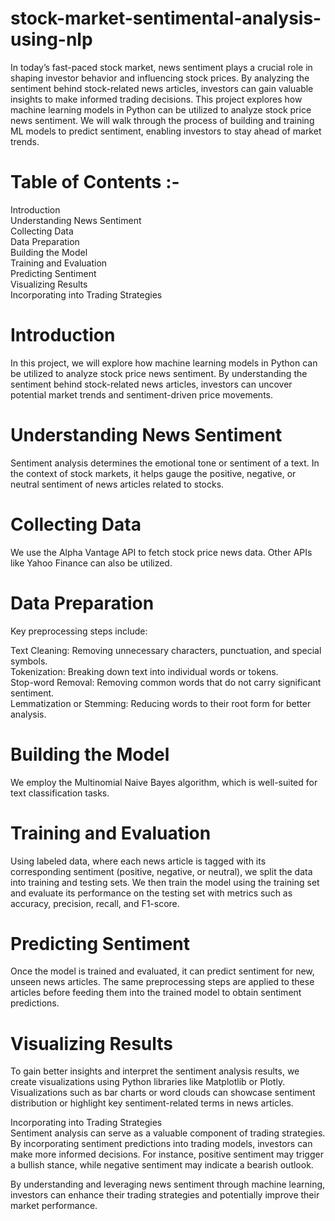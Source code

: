 # stock-market-sentimental-analysis-using-nlp
In today’s fast-paced stock market, news sentiment plays a crucial role in shaping investor behavior and influencing stock prices. By analyzing the sentiment behind stock-related news articles, investors can gain valuable insights to make informed trading decisions. This project explores how machine learning models in Python can be utilized to analyze stock price news sentiment. We will walk through the process of building and training ML models to predict sentiment, enabling investors to stay ahead of market trends.

# Table of Contents :-                       
Introduction               
Understanding News Sentiment                              
Collecting Data                              
Data Preparation                           
Building the Model                                      
Training and Evaluation                               
Predicting Sentiment                                            
Visualizing Results                              
Incorporating into Trading Strategies   
         
# Introduction                            
In this project, we will explore how machine learning models in Python can be utilized to analyze stock price news sentiment. By understanding the sentiment behind stock-related news articles, investors can uncover potential market trends and sentiment-driven price movements.
                                        
# Understanding News Sentiment                                         
Sentiment analysis determines the emotional tone or sentiment of a text. In the context of stock markets, it helps gauge the positive, negative, or neutral sentiment of news articles related to stocks.
                                      
# Collecting Data                                     
We use the Alpha Vantage API to fetch stock price news data. Other APIs like Yahoo Finance can also be utilized.
                                    
# Data Preparation                                               
Key preprocessing steps include:
                                       
Text Cleaning: Removing unnecessary characters, punctuation, and special symbols.                              
Tokenization: Breaking down text into individual words or tokens.                                                 
Stop-word Removal: Removing common words that do not carry significant sentiment.                           
Lemmatization or Stemming: Reducing words to their root form for better analysis.       
                       
# Building the Model
We employ the Multinomial Naive Bayes algorithm, which is well-suited for text classification tasks.                                                                   
                                    
# Training and Evaluation                                                      
Using labeled data, where each news article is tagged with its corresponding sentiment (positive, negative, or neutral), we split the data into training and testing sets. We then train the model using the training set and evaluate its performance on the testing set with metrics such as accuracy, precision, recall, and F1-score.
                                                        
# Predicting Sentiment                                         
Once the model is trained and evaluated, it can predict sentiment for new, unseen news articles. The same preprocessing steps are applied to these articles before feeding them into the trained model to obtain sentiment predictions.
                                        
# Visualizing Results                               
To gain better insights and interpret the sentiment analysis results, we create visualizations using Python libraries like Matplotlib or Plotly. Visualizations such as bar charts or word clouds can showcase sentiment distribution or highlight key sentiment-related terms in news articles.

Incorporating into Trading Strategies                                                         
Sentiment analysis can serve as a valuable component of trading strategies. By incorporating sentiment predictions into trading models, investors can make more informed decisions. For instance, positive sentiment may trigger a bullish stance, while negative sentiment may indicate a bearish outlook.

By understanding and leveraging news sentiment through machine learning, investors can enhance their trading strategies and potentially improve their market performance.
